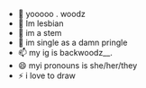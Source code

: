 - 👋 yooooo . woodz 
- 👀 Im lesbian
- 🌱 im a stem
- 💞️ im single as a damn pringle
- 📫 my ig is backwoodz__.
- 😄 myi pronouns is she/her/they
- ⚡ i love to draw

<!---
woodzinnisbihh/woodzinnisbihh is a ✨ special ✨ repository because its `README.md` (this file) appears on your GitHub profile.
You can click the Preview link to take a look at your changes.
--->
